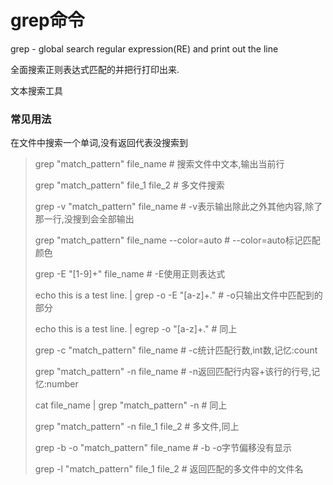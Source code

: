 # grep命令

grep - global search regular expression\(RE\) and print out the line

全面搜索正则表达式匹配的并把行打印出来.

文本搜索工具

### 常见用法

在文件中搜索一个单词,没有返回代表没搜索到

> grep "match\_pattern" file\_name \# 搜索文件中文本,输出当前行
> 
> grep "match\_pattern" file\_1 file\_2 \# 多文件搜索
> 
> grep -v "match\_pattern" file\_name \# -v表示输出除此之外其他内容,除了那一行,没搜到会全部输出
> 
> grep "match\_pattern" file\_name --color=auto \# --color=auto标记匹配颜色
> 
> grep -E "\[1-9\]+" file\_name \# -E使用正则表达式
> 
> echo this is a test line. \| grep -o -E "\[a-z\]+." \# -o只输出文件中匹配到的部分
> 
> echo this is a test line. \| egrep -o "\[a-z\]+." \# 同上
> 
> grep -c "match\_pattern" file\_name \# -c统计匹配行数,int数,记忆:count
> 
> grep "match\_pattern" -n file\_name \# -n返回匹配行内容+该行的行号,记忆:number
> 
> cat file\_name \| grep "match\_pattern" -n \# 同上
> 
> grep "match\_pattern" -n file\_1 file\_2 \# 多文件,同上
> 
> grep -b -o "match\_pattern" file\_name \# -b -o字节偏移没有显示
> 
> grep -l "match\_pattern" file\_1 file\_2 \# 返回匹配的多文件中的文件名

